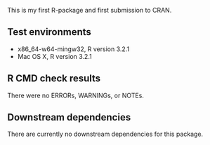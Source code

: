 This is my first R-package and first submission to CRAN.

## Test environments
* x86_64-w64-mingw32, R version 3.2.1
* Mac OS X, R version 3.2.1

## R CMD check results
There were no ERRORs, WARNINGs, or NOTEs.

## Downstream dependencies
There are currently no downstream dependencies for this package.


